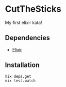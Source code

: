 # CutTheSticks

My first elixir kata!

## Dependencies
- [Elixir](elixir-lang.org)

## Installation
```
mix deps.get
mix test.watch
```
